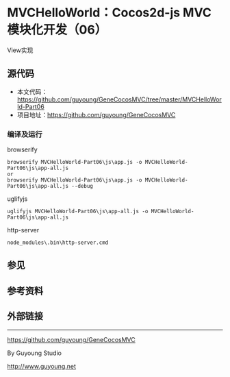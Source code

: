 MVCHelloWorld：Cocos2d-js MVC模块化开发（06）
===========================================

View实现


## 源代码

- 本文代码：https://github.com/guyoung/GeneCocosMVC/tree/master/MVCHelloWorld-Part06
- 项目地址：https://github.com/guyoung/GeneCocosMVC

### 编译及运行

browserify

    browserify MVCHelloWorld-Part06\js\app.js -o MVCHelloWorld-Part06\js\app-all.js
    or
    browserify MVCHelloWorld-Part06\js\app.js -o MVCHelloWorld-Part06\js\app-all.js --debug

uglifyjs

    uglifyjs MVCHelloWorld-Part06\js\app-all.js -o MVCHelloWorld-Part06\js\app-all.js


http-server

    node_modules\.bin\http-server.cmd




## 参见

## 参考资料


## 外部链接


------------------------------------------------

<https://github.com/guyoung/GeneCocosMVC>

By Guyoung Studio 

<http://www.guyoung.net>

